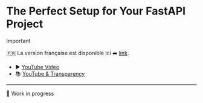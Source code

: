 # The Perfect Setup for Your FastAPI Project

> [!important]
> 🇫🇷 La version française est disponible ici ➡️ [link](./YOUTUBE.fr.md).

- ▶️ [YouTube Video](https://www.youtube.com/watch?v=CBLiSCD6v0E)
- 📚 [YouTube & Transparency](../../README.en.md)

---

🚧 Work in progress
